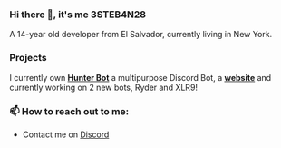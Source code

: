 ### Hi there 👋, it's me 3STEB4N28

A 14-year old developer from El Salvador, currently living in New York.

### Projects

I currently own **[Hunter Bot](https://github.com/3STEB4N28/Hunter-Bot)** a multipurpose Discord Bot, a **[website](https://3steb4n28.xyz)** and currently working on 2 new bots, Ryder and XLR9!

### 📫 How to reach out to me:

- Contact me on [Discord](https://discord.com/users/701292425624420362)

<!--
**3STEB4N28/3STEB4N28** is a ✨ _special_ ✨ repository because its `README.md` (this file) appears on your GitHub profile.

Here are some ideas to get you started:

- 🔭 I’m currently working on ...
- 🌱 I’m currently learning ...
- 👯 I’m looking to collaborate on ...
- 🤔 I’m looking for help with ...
- 💬 Ask me about ...
- 📫 How to reach me: ...
- 😄 Pronouns: ...
- ⚡ Fun fact: ...
-->
